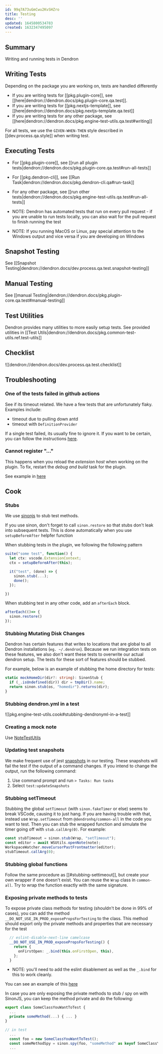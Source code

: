 ```yaml
---
id: 99q7A73uGmCwu2KvSHZro
title: Testing
desc: ''
updated: 1645800534783
created: 1632347495097
---
```


## Summary

Writing and running tests in Dendron

## Writing Tests

Depending on the package you are working on, tests are handled differently

- If you are writing tests for [[pkg.plugin-core]], see [[here|dendron://dendron.docs/pkg.plugin-core.qa.test]].
- If you are writing tests for [[pkg.nextjs-template]], see [[here|dendron://dendron.docs/pkg.nextjs-template.qa.test]]
- If you are writing tests for any other package, see [[here|dendron://dendron.docs/pkg.engine-test-utils.qa.test#writing]]

For all tests, we use the `GIVEN-WHEN-THEN` style described in [[dev.process.qa.style]] when writing test.

## Executing Tests

- For [[pkg.plugin-core]], see [[run all plugin tests|dendron://dendron.docs/pkg.plugin-core.qa.test#run-all-tests]]
- For [[pkg.dendron-cli]], see [[Run Task|dendron://dendron.docs/pkg.dendron-cli.qa#run-task]]
- For any other package, see [[run other tests|dendron://dendron.docs/pkg.engine-test-utils.qa.test#run-all-tests]]


- NOTE: Dendron has automated tests that run on every pull request - if you are unable to run tests locally, you can also wait for the pull request to finish running the test
- NOTE: If you running MacOS or Linux, pay special attention to the Windows output and vice versa if you are developing on Windows

## Snapshot Testing

See [[Snapshot Testing|dendron://dendron.docs/dev.process.qa.test.snapshot-testing]]

## Manual Testing

See [[manual Testing|dendron://dendron.docs/pkg.plugin-core.qa.test#manual-testing]]

## Test Utilities

Dendron provides many utilities to more easily setup tests. See provided utilities in [[Test Utils|dendron://dendron.docs/pkg.common-test-utils.ref.test-utils]]

## Checklist
![[dendron://dendron.docs/dev.process.qa.test.checklist]]

## Troubleshooting

### One of the tests failed in github actions

See if its timeout related. We have a few tests that are unfortunately flaky. Examples include:
- timeout due to pulling down antd
- timeout with `DefinitionProvider`

If a single test failed, its usually fine to ignore it. If you want to be certain, you can follow the instructions [here](https://www.loom.com/share/50f5c7c2ac2143b18ea45fea8f3c4cb9?from_recorder=1&focus_title=1).


### Cannot register "..."

This happens when you reload the *extension host* when working on the plugin. To fix, restart the *debug and build* task for the plugin. 

See example in [here](https://www.loom.com/share/797f2e13cc9a46e4a0973b3ad26f6ed7)

## Cook

### Stubs
We use [sinonjs](https://sinonjs.org/) to stub test methods. 

If you use sinon, don't forget to call `sinon.restore` so that stubs don't leak into subsequent tests. This is done automatically when you use `setupBeforeAfter` helpfer function

When stubbing tests in the plugin, we following the following pattern
```ts
suite("some test", function() {
  let ctx: vscode.ExtensionContext;
  ctx = setupBeforeAfter(this);

  it("test", (done) => {
    sinon.stub(...);
    done();
  });

})
```

When stubbing test in any other code, add an `afterEach` block.
```ts
afterEach(()=> {
  sinon.restore()
});
```

### Stubbing Mutating Disk Changes

Dendron has certain features that writes to locations that are global to all Dendron installations (`eg. ~/.dendron`). Because we run integration tests on these features, we also don't want these tests to overwrite our actual dendron setup. The tests for these sort of features should be stubbed.

For example, below is an example of stubbing the home directory for tests:

```ts
static mockHomeDir(dir?: string): SinonStub {
  if (_.isUndefined(dir)) dir = tmpDir().name;
  return sinon.stub(os, "homedir").returns(dir);
}
```

### Stubbing dendron.yml in a test
![[pkg.engine-test-utils.cook#stubbing-dendronyml-in-a-test]]

### Creating a mock note

Use [NoteTestUtils](https://github.com/dendronhq/dendron/blob/16b0e5c59e3ee11530199b5c9a11a58f05e14a93/packages/common-test-utils/src/noteUtils.ts#L63-L63)

### Updating test snapshots

We make frequent use of jest [snapshots](https://jestjs.io/docs/snapshot-testing) in our testing. These snapshots will fail the test if the output of a command changes. If you intend to change the output, run the following command:

1. Use command prompt and run `> Tasks: Run tasks`
2. Select `test:updateSnapshots`

### Stubbing setTimeout

Stubbing the global `setTimeout` (with `sinon.fakeTimer` or else) seems to break
VSCode, causing it to just hang. If you are having trouble with that, instead
use `Wrap.setTimeout` from `@dendronhq/common-all` in the code you want to test.
Then you can stub the wrapped function and simulate the timer going off with
`stub.callArg(0)`. For example:

```ts
const stubTimeout = sinon.stub(Wrap, "setTimeout");
const editor = await WSUtils.openNote(note);
WorkspaceWatcher.moveCursorPastFrontmatter(editor);
stubTimeout.callArg(0);
```

### Stubbing global functions

Follow the same procedure as [[#stubbing-settimeout]], but create your own wrapper if one doesn't exist.
You can reuse the `Wrap` class in `common-all`. Try to wrap the function exactly with the same signature.

### Exposing private methods to tests

To expose private class methods for testing (shouldn't be done in 99% of cases), you can add the method `__DO_NOT_USE_IN_PROD_exposePropsForTesting` to the class. 
This method should export only the private methods and properties that are necessary for the test


```ts
  // eslint-disable-next-line camelcase
  __DO_NOT_USE_IN_PROD_exposePropsForTesting() {
    return {
      onFirstOpen: _.bind(this.onFirstOpen, this),
    };
  }

```

- NOTE: you'll need to add the eslint disablement as well as the `_.bind` for this to work cleanly. 

You can see an example of this [here](https://github.com/dendronhq/dendron/pull/2405/files#diff-3796fd1bad70e2aa646a02f09ac82f4a50fce4fa3fcd15844bec53a851905c5f)

In case you are only exposing the private methods to stub / spy on with SinonJS, you can keep the method private and do the following:

```ts
export class SomeClassYouWantToTest {
  ...
  private someMethod(...) { ... }
}

// in test
  ...
  const foo = new SomeClassYouWantToTest();
  const someMethodSpy = sinon.spy(foo, "someMethod" as keyof SomeClassYouWantToTest);
  ...
```
